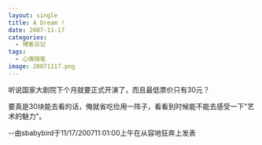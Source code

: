```yaml
---
layout: single
title: A Dream !
date: 2007-11-17
categories:
  - 博客日记
tags:
  - 心情随笔
image: 20071117.png
---
```


听说国家大剧院下个月就要正式开演了，而且最低票价只有30元？

要真是30块能去看的话，俺就省吃俭用一阵子，看看到时候能不能去感受一下\"艺术的魅力\"。

--由sbabybird于11/17/200711&#58;01&#58;00上午在从容地狂奔上发表
